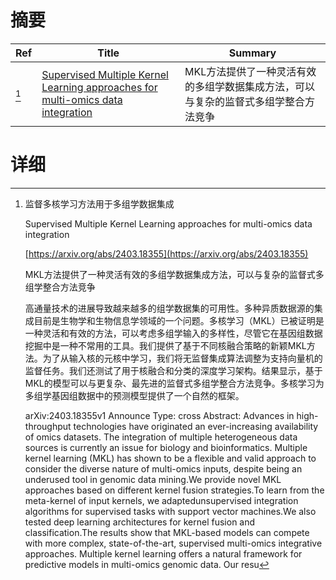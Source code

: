 # 摘要

| Ref | Title | Summary |
| --- | --- | --- |
| [^1] | [Supervised Multiple Kernel Learning approaches for multi-omics data integration](https://arxiv.org/abs/2403.18355) | MKL方法提供了一种灵活有效的多组学数据集成方法，可以与复杂的监督式多组学整合方法竞争 |

# 详细

[^1]: 监督多核学习方法用于多组学数据集成

    Supervised Multiple Kernel Learning approaches for multi-omics data integration

    [https://arxiv.org/abs/2403.18355](https://arxiv.org/abs/2403.18355)

    MKL方法提供了一种灵活有效的多组学数据集成方法，可以与复杂的监督式多组学整合方法竞争

    

    高通量技术的进展导致越来越多的组学数据集的可用性。多种异质数据源的集成目前是生物学和生物信息学领域的一个问题。多核学习（MKL）已被证明是一种灵活和有效的方法，可以考虑多组学输入的多样性，尽管它在基因组数据挖掘中是一种不常用的工具。我们提供了基于不同核融合策略的新颖MKL方法。为了从输入核的元核中学习，我们将无监督集成算法调整为支持向量机的监督任务。我们还测试了用于核融合和分类的深度学习架构。结果显示，基于MKL的模型可以与更复杂、最先进的监督式多组学整合方法竞争。多核学习为多组学基因组数据中的预测模型提供了一个自然的框架。

    arXiv:2403.18355v1 Announce Type: cross  Abstract: Advances in high-throughput technologies have originated an ever-increasing availability of omics datasets. The integration of multiple heterogeneous data sources is currently an issue for biology and bioinformatics. Multiple kernel learning (MKL) has shown to be a flexible and valid approach to consider the diverse nature of multi-omics inputs, despite being an underused tool in genomic data mining.We provide novel MKL approaches based on different kernel fusion strategies.To learn from the meta-kernel of input kernels, we adaptedunsupervised integration algorithms for supervised tasks with support vector machines.We also tested deep learning architectures for kernel fusion and classification.The results show that MKL-based models can compete with more complex, state-of-the-art, supervised multi-omics integrative approaches. Multiple kernel learning offers a natural framework for predictive models in multi-omics genomic data. Our resu
    

